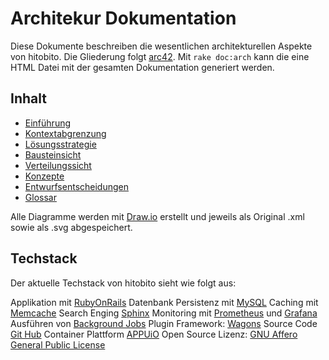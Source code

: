 # Architekur Dokumentation

Diese Dokumente beschreiben die wesentlichen architekturellen Aspekte von hitobito. Die Gliederung folgt [arc42](http://www.arc42.de/template/index.html). Mit `rake doc:arch` kann die eine HTML Datei mit der gesamten Dokumentation generiert werden.

## Inhalt

* [Einführung](01_einfuehrung.md)
* [Kontextabgrenzung](03_kontextabgrenzung.md)
* [Lösungsstrategie](04_loesungsstrategie.md)
* [Bausteinsicht](05_bausteinsicht.md)
* [Verteilungssicht](07_verteilungssicht.md)
* [Konzepte](08_konzepte.md)
* [Entwurfsentscheidungen](09_entwurfsentscheidungen.md)
* [Glossar](12_glossar.md)

Alle Diagramme werden mit [Draw.io](http://draw.io) erstellt und jeweils als Original .xml sowie als .svg abgespeichert.

## Techstack
Der aktuelle Techstack von hitobito sieht wie folgt aus:

Applikation mit [RubyOnRails](http://rubyonrails.org)
Datenbank Persistenz mit [MySQL](https://www.mysql.com/)
Caching mit [Memcache](http://memcached.org)
Search Enging [Sphinx](http://sphinxsearch.com/)
Monitoring mit [Prometheus](https://prometheus.io/) und [Grafana](https://grafana.com/)
Ausführen von [Background Jobs](https://github.com/collectiveidea/delayed_job)
Plugin Framework: [Wagons](http://github.com/codez/wagons)
Source Code [Git Hub](https://github.com/hitobito/)
Container Plattform [APPUiO](https://www.appuio.ch)
Open Source Lizenz: [GNU Affero General Public License](http://www.gnu.org/licenses/)
